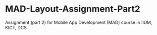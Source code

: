 # MAD-Layout-Assignment-Part2

Assignment (part 2) for Mobile App Development (MAD) course in IIUM, KICT, DCS.
